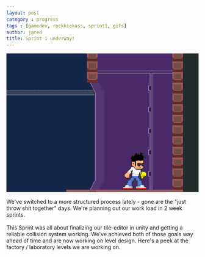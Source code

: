 ```yaml
---
layout: post
category : progress
tags : [gamedev, rockkickass, sprint1, gifs]
author: jared
title: Sprint 1 underway!
---
```


<img src="/assets/posts/sprint1/in-factory.gif" />

We've switched to a more structured process lately - gone are the "just throw shit together" days. We're planning out our work load in 2 week sprints.
<br /><br />
This Sprint was all about finalizing our tile-editor in unity and getting a reliable collision system working. We've achieved both of those goals way ahead of time and are now working on level design. Here's a peek at the factory / laboratory levels we are working on.
